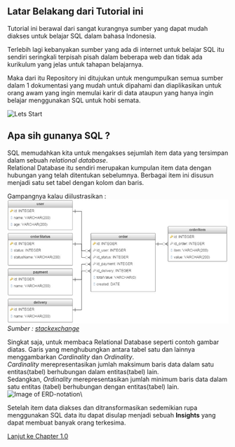 ## Latar Belakang dari Tutorial ini

Tutorial ini berawal dari sangat kurangnya sumber yang dapat mudah diakses untuk belajar SQL dalam bahasa Indonesia.

Terlebih lagi kebanyakan sumber yang ada di internet untuk belajar SQL itu sendiri seringkali terpisah pisah dalam beberapa web dan tidak ada kurikulum yang jelas untuk tahapan belajarnya.

Maka dari itu Repository ini ditujukan untuk mengumpulkan semua sumber dalam 1 dokumentasi yang mudah untuk dipahami dan diaplikasikan untuk orang awam yang ingin memulai karir di data ataupun yang hanya ingin belajar menggunakan SQL untuk hobi semata.

![Lets Start](https://media.giphy.com/media/Jg3FB9vFhgwo/giphy.gif)

## Apa sih gunanya SQL ?
SQL memudahkan kita untuk mengakses sejumlah item data yang tersimpan dalam sebuah *relational database*. \
Relational Database itu sendiri merupakan kumpulan item data dengan hubungan yang telah ditentukan sebelumnya. Berbagai item ini disusun menjadi satu set tabel dengan kolom dan baris. 

Gampangnya kalau diilustrasikan :\
![Image of Relational Database](https://github.com/imfaridz/sql-101/blob/master/Images/example-relational-db.jpg?raw=true)\
*Sumber : [stackexchange](https://stackoverflow.com/questions/39185915/relational-database-tables-for-food-products-specifying-different-categories)*

Singkat saja, untuk membaca Relational Database seperti contoh gambar diatas. Garis yang menghubungkan antara tabel satu dan lainnya menggambarkan *Cardinality* dan *Ordinality*.\
*Cardinality* merepresentasikan jumlah maksimum baris data dalam satu entitas(tabel) berhubungan dalam entitas(tabel) lain.\
 Sedangkan, *Ordinality* merepresentasikan jumlah minimum baris data dalam satu entitas (tabel) berhubungan dengan entitas(tabel) lain.
![Image of ERD-notation](https://github.com/imfaridz/sql-101/blob/master/Images/erd-notation.jpg?raw=true)\

Setelah item data diakses dan ditransformasikan sedemikian rupa menggunakan SQL data itu dapat disulap menjadi sebuah **Insights** yang dapat membuat banyak orang terkesima. 

[Lanjut ke Chapter 1.0](chapter1.0-SetupDatabase.md) 



